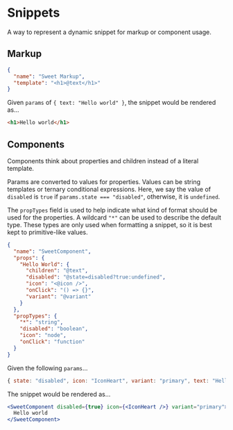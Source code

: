 # Snippets

A way to represent a dynamic snippet for markup or component usage.

## Markup

```json
{
  "name": "Sweet Markup",
  "template": "<h1>@text</h1>"
}
```

Given `params` of `{ text: "Hello world" }`, the snippet would be rendered as...

```html
<h1>Hello world</h1>
```

## Components

Components think about properties and children instead of a literal template.

Params are converted to values for properties. Values can be string templates or ternary conditional expressions. Here, we say the value of `disabled` is `true` if `params.state === "disabled"`, otherwise, it is `undefined`.

The `propTypes` field is used to help indicate what kind of format should be used for the properties. A wildcard `"*"` can be used to describe the default type. These types are only used when formatting a snippet, so it is best kept to primitive-like values.

```json
{
  "name": "SweetComponent",
  "props": {
    "Hello World": {
      "children": "@text",
      "disabled": "@state=disabled?true:undefined",
      "icon": "<@icon />",
      "onClick": "() => {}",
      "variant": "@variant"
    }
  },
  "propTypes": {
    "*": "string",
    "disabled": "boolean",
    "icon": "node",
    "onClick": "function"
  }
}
```

Given the following `params`...

```js
{ state: "disabled", icon: "IconHeart", variant: "primary", text: "Hello world" }
```

The snippet would be rendered as...

```jsx
<SweetComponent disabled={true} icon={<IconHeart />} variant="primary">
  Hello world
</SweetComponent>
```
